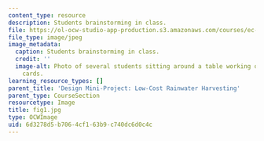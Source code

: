 ```yaml
---
content_type: resource
description: Students brainstorming in class.
file: https://ol-ocw-studio-app-production.s3.amazonaws.com/courses/ec-720j-d-lab-ii-design-spring-2010/6d3278d5b7064cf163b9c740dc6d0c4c_fig1.jpg
file_type: image/jpeg
image_metadata:
  caption: Students brainstorming in class.
  credit: ''
  image-alt: Photo of several students sitting around a table working on small paper
    cards.
learning_resource_types: []
parent_title: 'Design Mini-Project: Low-Cost Rainwater Harvesting'
parent_type: CourseSection
resourcetype: Image
title: fig1.jpg
type: OCWImage
uid: 6d3278d5-b706-4cf1-63b9-c740dc6d0c4c
---
```

